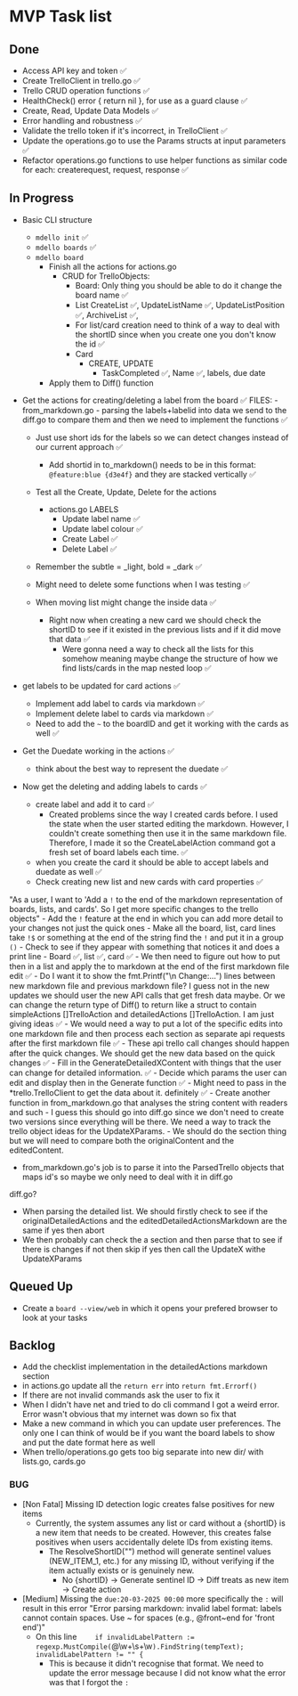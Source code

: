 # MVP Task list

## Done
- Access API key and token ✅
- Create TrelloClient in trello.go ✅
- Trello CRUD operation functions ✅
- HealthCheck() error { return nil }, for use as a guard clause ✅
- Create, Read, Update Data Models ✅
- Error handling and robustness ✅
- Validate the trello token if it's incorrect, in TrelloClient ✅
- Update the operations.go to use the Params structs at input parameters ✅
- Refactor operations.go functions to use helper functions as similar code for each: createrequest, request, response ✅

## In Progress
- Basic CLI structure
    - `mdello init` ✅
    - `mdello boards` ✅
    - `mdello board`
        - Finish all the actions for actions.go
            - CRUD for TrelloObjects:
                - Board: Only thing you should be able to do it change the board name ✅
                - List CreateList ✅, UpdateListName ✅, UpdateListPosition ✅, ArchiveList ✅,
                - For list/card creation need to think of a way to deal with the shortID since when you create one you don't know the id ✅
                - Card
                    - CREATE, UPDATE
                        - TaskCompleted ✅, Name ✅, labels, due date
        - Apply them to Diff() function

- Get the actions for creating/deleting a label from the board ✅
    FILES:
        - from_markdown.go - parsing the labels+labelid into data we send to the diff.go to compare them and then we need to implement the functions ✅
    - Just use short ids for the labels so we can detect changes instead of our current approach ✅
        - Add shortid in to_markdown() needs to be in this format: `@feature:blue {d3e4f}` and they are stacked vertically ✅
    - Test all the Create, Update, Delete for the actions
        - actions.go LABELS
            - Update label name ✅
            - Update label colour ✅
            - Create Label ✅
            - Delete Label ✅
    - Remember the subtle = _light, bold = _dark ✅
    - Might need to delete some functions when I was testing ✅

    - When moving list might change the inside data ✅
        - Right now when creating a new card we should check the shortID to see if it existed in the previous lists and if it did move that data ✅
            - Were gonna need a way to check all the lists for this somehow meaning maybe change the structure of how we find lists/cards in the map nested loop ✅

- get labels to be updated for card actions ✅
    - Implement add label to cards via markdown ✅
    - Implement delete label to cards via markdown ✅
    - Need to add the `~` to the boardID and get it working with the cards as well ✅
- Get the Duedate working in the actions ✅
    - think about the best way to represent the duedate ✅

- Now get the deleting and adding labels to cards ✅
    - create label and add it to card ✅
        - Created problems since the way I created cards before. I used the state when the user started editing the markdown. However, I couldn't create something then use it
        in the same markdown file. Therefore, I made it so the CreateLabelAction command got a fresh set of board labels each time. ✅
    - when you create the card it should be able to accept labels and duedate as well ✅
    - Check creating new list and new cards with card properties ✅

"As a user, I want to 'Add a `!` to the end of the markdown representation of boards, lists, and cards'. So I get more specific changes to the trello objects"
    - Add the `!` feature at the end in which you can add more detail to your changes not just the quick ones
        - Make all the board, list, card lines take `!$` or something at the end of the string find the `!` and put it in a group `()`
            - Check to see if they appear with something that notices it and does a print line
                - Board ✅, list ✅, card ✅
        - We then need to figure out how to put then in a list and apply the to markdown at the end of the first markdown file edit ✅
            - Do I want it to show the fmt.Printf("\n Change:...") lines between new markdown file and previous markdown file? I guess not in the new updates we should user
              the new API calls that get fresh data maybe. Or we can change the return type of Diff() to return like a struct to contain simpleActions []TrelloAction and
              detailedActions []TrelloAction. I am just giving ideas ✅
    - We would need a way to put a lot of the specific edits into one markdown file and then process each section as separate api requests after the first markdown file ✅
    - These api trello call changes should happen after the quick changes. We should get the new data based on the quick changes ✅
    - Fill in the GenerateDetailedXContent with things that the user can change for detailed information. ✅
        - Decide which params the user can edit and display then in the Generate function ✅
        - Might need to pass in the *trello.TrelloClient to get the data about it. definitely ✅
    - Create another function in from_markdown.go that analyses the string content with readers and such
        - I guess this should go into diff.go since we don't need to create two versions since everything will be there. We need a way to track the trello object ideas
          for the UpdateXParams. 
        - We should do the section thing but we will need to compare both the originalContent and the editedContent.

- from_markdown.go's job is to parse it into the ParsedTrello objects that maps id's so maybe we only need to deal with it in diff.go

diff.go?
- When parsing the detailed list. We should firstly check to see if the originalDetailedActions and the editedDetailedActionsMarkdown are the same if yes then abort
- We then probably can check the a section and then parse that to see if there is changes if not then skip if yes then call the UpdateX withe UpdateXParams

## Queued Up
- Create a `board --view/web` in which it opens your prefered browser to look at your tasks

## Backlog
- Add the checklist implementation in the detailedActions markdown section
- in actions.go update all the `return err` into `return fmt.Errorf()`
- If there are not invalid commands ask the user to fix it
- When I didn't have net and tried to do cli command I got a weird error. Error wasn't obvious that my internet was down so fix that
- Make a new command in which you can update user preferences. The only one I can think of would be if you want the board labels to show and put the date format here as well
- When trello/operations.go gets too big separate into new dir/ with lists.go, cards.go

### BUG
- [Non Fatal] Missing ID detection logic creates false positives for new items
    - Currently, the system assumes any list or card without a {shortID} is a new item that needs to be created. 
      However, this creates false positives when users accidentally delete IDs from existing items.
        - The ResolveShortID("") method will generate sentinel values (NEW_ITEM_1, etc.) for any missing ID, without verifying if the item actually exists or is genuinely new.
            - No {shortID} → Generate sentinel ID → Diff treats as new item → Create action
- [Medium] Missing the `due:20-03-2025 00:00` more specifically the `:` will result in this error 
"Error parsing markdown: invalid label format: labels cannot contain spaces. Use ~ for spaces (e.g., @front~end for 'front end')"
    - On this line `	if invalidLabelPattern := regexp.MustCompile(`@\w+\s+\w`).FindString(tempText); invalidLabelPattern != "" {`
        - This is because it didn't recognise that format. We need to update the error message because I did not know what the error was that I forgot the `:`
